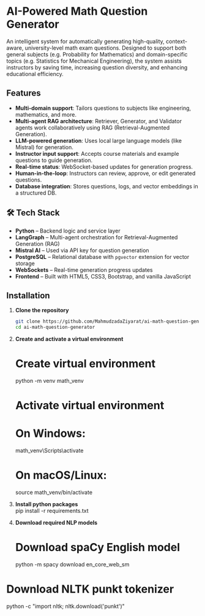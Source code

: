 # AI-Powered Math Question Generator

An intelligent system for automatically generating high-quality, context-aware, university-level math exam questions. Designed to support both general subjects (e.g. Probability for Mathematics) and domain-specific topics (e.g. Statistics for Mechanical Engineering), the system assists instructors by saving time, increasing question diversity, and enhancing educational efficiency.

##  Features

- **Multi-domain support**: Tailors questions to subjects like engineering, mathematics, and more.
- **Multi-agent RAG architecture**: Retriever, Generator, and Validator agents work collaboratively using RAG (Retrieval-Augmented Generation).
- **LLM-powered generation**: Uses local large language models (like Mistral) for generation.
- **Instructor input support**: Accepts course materials and example questions to guide generation.
- **Real-time status**: WebSocket-based updates for generation progress.
- **Human-in-the-loop**: Instructors can review, approve, or edit generated questions.
- **Database integration**: Stores questions, logs, and vector embeddings in a structured DB.

## 🛠 Tech Stack

- **Python** – Backend logic and service layer
- **LangGraph** – Multi-agent orchestration for Retrieval-Augmented Generation (RAG)
- **Mistral AI** – Used via API key for question generation
- **PostgreSQL** – Relational database with `pgvector` extension for vector storage
- **WebSockets** – Real-time generation progress updates
- **Frontend** – Built with HTML5, CSS3, Bootstrap, and vanilla JavaScript

##  Installation

1. **Clone the repository**  
   ```bash
   git clone https://github.com/MahmudzadaZiyarat/ai-math-question-generator
   cd ai-math-question-generator

2. **Create and activate a virtual environment**
   # Create virtual environment
   python -m venv math_venv

   # Activate virtual environment
   # On Windows:
   math_venv\Scripts\activate

   # On macOS/Linux:
   source math_venv/bin/activate


3. **Install python packages**  
   pip install -r requirements.txt


4. **Download required NLP models**  
   # Download spaCy English model
   python -m spacy download en_core_web_sm

# Download NLTK punkt tokenizer
   python -c "import nltk; nltk.download('punkt')"

